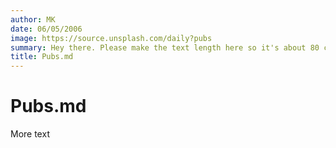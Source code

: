 ```yaml
---
author: MK
date: 06/05/2006
image: https://source.unsplash.com/daily?pubs
summary: Hey there. Please make the text length here so it's about 80 characters...
title: Pubs.md
---
```


# Pubs.md

More text
